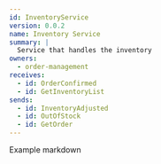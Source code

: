```yaml
---
id: InventoryService
version: 0.0.2
name: Inventory Service
summary: |
  Service that handles the inventory
owners:
  - order-management
receives:
  - id: OrderConfirmed
  - id: GetInventoryList
sends:
  - id: InventoryAdjusted
  - id: OutOfStock
  - id: GetOrder
---
```


Example markdown

